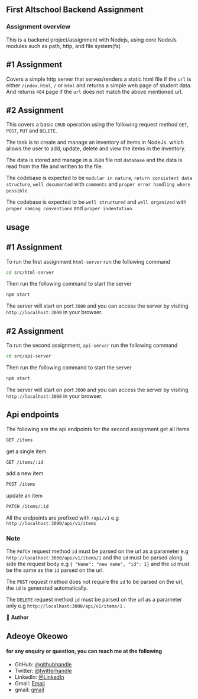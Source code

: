 ## First Altschool Backend Assignment



### Assignment overview

This is a backend project/assignment with Nodejs, using core NodeJs modules such as path, http, and file system(fs)

## #1 Assignment
Covers a simple http server that serves/renders a static html file if the `url` is  either `/index.html`, `/` or `html` and returns a simple web page of student data. And returns `404` page if the `url` does not match the above mentioned url.

## #2 Assignment
This covers a basic `CRUD` operation using the following request method `GET`, `POST`, `PUT` and `DELETE`.

The task is to create and manage an inventory of items in NodeJs. which allows the user to add, update, delete and view the items in the inventory.

The data is stored and manage in a `JSON` file not `database` and the data is read from the file and written to the file.

The codebase is expected to be `modular in nature`, `return consistent data structure`, `well documented` with `comments` and `proper error handling where possible`.


The codebase is expected to be `well structured` and `well organized` with `proper naming conventions` and `proper indentation`.



## usage

## #1 Assignment
To run the first assignment `html-server` run the following command

```bash
cd src/html-server
```
Then run the following command to start the server
```bash
npm start
```
The server will start on port `3000` and you can access the server by visiting `http://localhost:3000` in your browser.

## #2 Assignment
To run the second assignment, `api-server`  run the following command

```bash
cd src/api-server
```
Then run the following command to start the server
```bash
npm start
```
The server will start on port `3000` and you can access the server by visiting `http://localhost:3000` in your browser.

## Api endpoints
The following are the api endpoints for the second assignment
get all items
```bash
GET /items
```
get a single item
```bash
GET /items/:id
```
add a new item
```bash
POST /items
```
update an item
```bash
PATCH /items/:id
```
All the endpoints are prefixed with `/api/v1` e.g `http://localhost:3000/api/v1/items`
### Note
The `PATCH` request method `id` must be parsed on the url as a parameter e.g `http://localhost:3000/api/v1/items/1` and the `id` must be parsed along side the request body  e.g `{ "Name": "new name", "id": 1}` and the `id` must be the same as the `id` parsed on the url. 

The `POST` request method does not require the `id` to be parsed on the url, the `id` is generated automatically.

The `DELETE` request method `id` must be parsed on the url as a parameter only e.g `http://localhost:3000/api/v1/items/1` .




👤 **Author**
## Adeoye Okeowo
#### for any enquiry or question, you can reach me at the following
- GitHub: [@githubhandle](https://github.com/kasperNeth)
- Twitter: [@twitterhandle](https://twitter.com/KasperNeth)
- LinkedIn: [@LinkedIn](https://www.linkedin.com/in/adeoye-okeowo-245381334/)
- Gmail: [Email](mailto:Okeowa244@gmail.com)
- gmail: [gmail](mailto:okeowoa244@gmail.com)